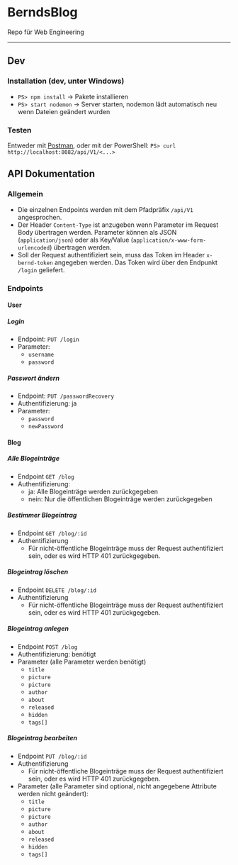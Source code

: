 # BerndsBlog
Repo für Web Engineering

---

## Dev

### Installation (dev, unter Windows)
 * `PS> npm install` -> Pakete installieren
 * `PS> start nodemon` -> Server starten, nodemon lädt automatisch neu wenn Dateien geändert wurden
 
### Testen

Entweder mit [Postman](https://www.getpostman.com/), oder mit der PowerShell: `PS> curl http://localhost:8082/api/V1/<...>`

## API Dokumentation

### Allgemein
* Die einzelnen Endpoints werden mit dem Pfadpräfix `/api/V1` angesprochen.
* Der Header `Content-Type` ist anzugeben wenn Parameter im Request Body übertragen werden. Parameter können als JSON (`application/json`) oder als Key/Value (`application/x-www-form-urlencoded`) übertragen werden.
* Soll der Request authentifiziert sein, muss das Token im Header `x-bernd-token` angegeben werden. Das Token wird über den Endpunkt `/login` geliefert.

### Endpoints

#### User

##### Login
* Endpoint: `PUT /login`
* Parameter:
  * `username`
  * `password`

 
 ##### Passwort ändern
 * Endpoint: `PUT /passwordRecovery`
 * Authentifizierung: ja
 * Parameter:
   * `password`
   * `newPassword`
  
#### Blog

##### Alle Blogeinträge
* Endpoint `GET /blog`
* Authentifizierung:
  * ja: Alle Blogeinträge werden zurückgegeben
  * nein: Nur die öffentlichen Blogeinträge werden zurückgegeben

##### Bestimmer Blogeintrag
* Endpoint `GET /blog/:id`
* Authentifizierung
  * Für nicht-öffentliche Blogeinträge muss der Request authentifiziert sein, oder es wird HTTP 401 zurückgegeben.

##### Blogeintrag löschen
* Endpoint `DELETE /blog/:id`
* Authentifizierung
  * Für nicht-öffentliche Blogeinträge muss der Request authentifiziert sein, oder es wird HTTP 401 zurückgegeben.
  
##### Blogeintrag anlegen
* Endpoint `POST /blog`
* Authentifizierung: benötigt
* Parameter (alle Parameter werden benötigt)
  * `title`
  * `picture`
  * `picture`
  * `author`
  * `about`
  * `released`
  * `hidden`
  * `tags[]`

##### Blogeintrag bearbeiten
* Endpoint `PUT /blog/:id`
* Authentifizierung
  * Für nicht-öffentliche Blogeinträge muss der Request authentifiziert sein, oder es wird HTTP 401 zurückgegeben.
* Parameter (alle Parameter sind optional, nicht angegebene Attribute werden nicht geändert):
  * `title`
  * `picture`
  * `picture`
  * `author`
  * `about`
  * `released`
  * `hidden`
  * `tags[]`
